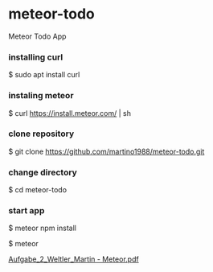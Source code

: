 # meteor-todo
Meteor Todo App

### installing curl
$ sudo apt install curl

### instaling meteor
$ curl https://install.meteor.com/ | sh

### clone repository
$ git clone https://github.com/martino1988/meteor-todo.git

### change directory
$ cd meteor-todo

### start app
$ meteor npm install

$ meteor

[Aufgabe_2_Weltler_Martin - Meteor.pdf](https://github.com/martino1988/meteor-todo/files/8838628/Aufgabe_2_Weltler_Martin.-.Meteor.pdf)
